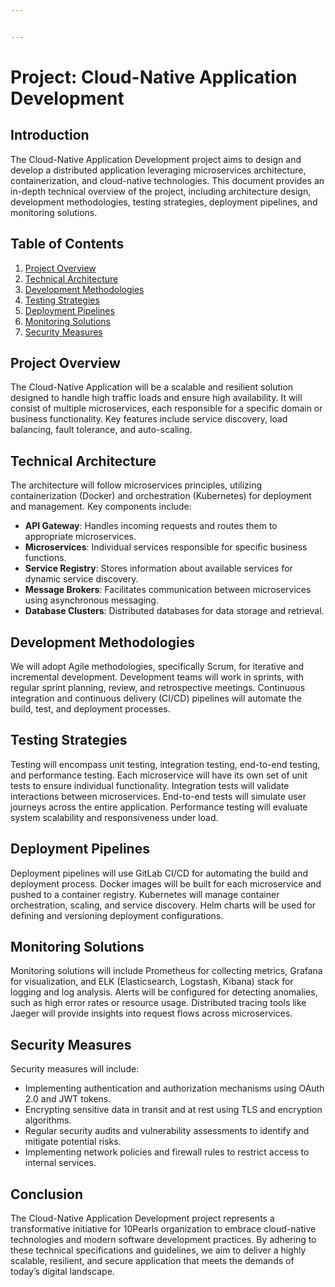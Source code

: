 ```yaml
---


---
```


<h1 id="project-cloud-native-application-development">Project: Cloud-Native Application Development</h1>
<h2 id="introduction">Introduction</h2>
<p>The Cloud-Native Application Development project aims to design and develop a distributed application leveraging microservices architecture, containerization, and cloud-native technologies. This document provides an in-depth technical overview of the project, including architecture design, development methodologies, testing strategies, deployment pipelines, and monitoring solutions.</p>
<h2 id="table-of-contents">Table of Contents</h2>
<ol>
<li><a href="#project-overview">Project Overview</a></li>
<li><a href="#technical-architecture">Technical Architecture</a></li>
<li><a href="#development-methodologies">Development Methodologies</a></li>
<li><a href="#testing-strategies">Testing Strategies</a></li>
<li><a href="#deployment-pipelines">Deployment Pipelines</a></li>
<li><a href="#monitoring-solutions">Monitoring Solutions</a></li>
<li><a href="#security-measures">Security Measures</a></li>
</ol>
<h2 id="project-overview">Project Overview</h2>
<p>The Cloud-Native Application will be a scalable and resilient solution designed to handle high traffic loads and ensure high availability. It will consist of multiple microservices, each responsible for a specific domain or business functionality. Key features include service discovery, load balancing, fault tolerance, and auto-scaling.</p>
<h2 id="technical-architecture">Technical Architecture</h2>
<p>The architecture will follow microservices principles, utilizing containerization (Docker) and orchestration (Kubernetes) for deployment and management. Key components include:</p>
<ul>
<li><strong>API Gateway</strong>: Handles incoming requests and routes them to appropriate microservices.</li>
<li><strong>Microservices</strong>: Individual services responsible for specific business functions.</li>
<li><strong>Service Registry</strong>: Stores information about available services for dynamic service discovery.</li>
<li><strong>Message Brokers</strong>: Facilitates communication between microservices using asynchronous messaging.</li>
<li><strong>Database Clusters</strong>: Distributed databases for data storage and retrieval.</li>
</ul>
<h2 id="development-methodologies">Development Methodologies</h2>
<p>We will adopt Agile methodologies, specifically Scrum, for iterative and incremental development. Development teams will work in sprints, with regular sprint planning, review, and retrospective meetings. Continuous integration and continuous delivery (CI/CD) pipelines will automate the build, test, and deployment processes.</p>
<h2 id="testing-strategies">Testing Strategies</h2>
<p>Testing will encompass unit testing, integration testing, end-to-end testing, and performance testing. Each microservice will have its own set of unit tests to ensure individual functionality. Integration tests will validate interactions between microservices. End-to-end tests will simulate user journeys across the entire application. Performance testing will evaluate system scalability and responsiveness under load.</p>
<h2 id="deployment-pipelines">Deployment Pipelines</h2>
<p>Deployment pipelines will use GitLab CI/CD for automating the build and deployment process. Docker images will be built for each microservice and pushed to a container registry. Kubernetes will manage container orchestration, scaling, and service discovery. Helm charts will be used for defining and versioning deployment configurations.</p>
<h2 id="monitoring-solutions">Monitoring Solutions</h2>
<p>Monitoring solutions will include Prometheus for collecting metrics, Grafana for visualization, and ELK (Elasticsearch, Logstash, Kibana) stack for logging and log analysis. Alerts will be configured for detecting anomalies, such as high error rates or resource usage. Distributed tracing tools like Jaeger will provide insights into request flows across microservices.</p>
<h2 id="security-measures">Security Measures</h2>
<p>Security measures will include:</p>
<ul>
<li>Implementing authentication and authorization mechanisms using OAuth 2.0 and JWT tokens.</li>
<li>Encrypting sensitive data in transit and at rest using TLS and encryption algorithms.</li>
<li>Regular security audits and vulnerability assessments to identify and mitigate potential risks.</li>
<li>Implementing network policies and firewall rules to restrict access to internal services.</li>
</ul>
<h2 id="conclusion">Conclusion</h2>
<p>The Cloud-Native Application Development project represents a transformative initiative for 10Pearls organization to embrace cloud-native technologies and modern software development practices. By adhering to these technical specifications and guidelines, we aim to deliver a highly scalable, resilient, and secure application that meets the demands of today’s digital landscape.</p>


